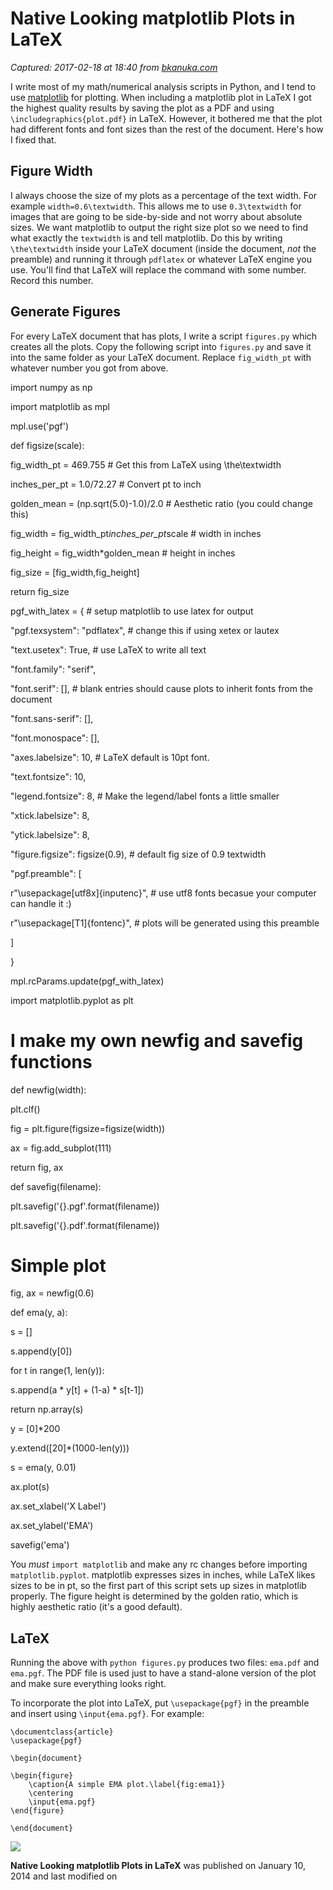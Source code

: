 # Native Looking matplotlib Plots in LaTeX

_Captured: 2017-02-18 at 18:40 from [bkanuka.com](http://bkanuka.com/articles/native-latex-plots/)_

I write most of my math/numerical analysis scripts in Python, and I tend to use [matplotlib](http://matplotlib.org/) for plotting. When including a matplotlib plot in LaTeX I got the highest quality results by saving the plot as a PDF and using `\includegraphics{plot.pdf}` in LaTeX. However, it bothered me that the plot had different fonts and font sizes than the rest of the document. Here's how I fixed that.

## Figure Width

I always choose the size of my plots as a percentage of the text width. For example `width=0.6\textwidth`. This allows me to use `0.3\textwidth` for images that are going to be side-by-side and not worry about absolute sizes. We want matplotlib to output the right size plot so we need to find what exactly the `textwidth` is and tell matplotlib. Do this by writing `\the\textwidth` inside your LaTeX document (inside the document, _not_ the preamble) and running it through `pdflatex` or whatever LaTeX engine you use. You'll find that LaTeX will replace the command with some number. Record this number.

## Generate Figures

For every LaTeX document that has plots, I write a script `figures.py` which creates all the plots. Copy the following script into `figures.py` and save it into the same folder as your LaTeX document. Replace `fig_width_pt` with whatever number you got from above.

import numpy as np

import matplotlib as mpl

mpl.use('pgf')

def figsize(scale):

fig_width_pt = 469.755 # Get this from LaTeX using \the\textwidth

inches_per_pt = 1.0/72.27 # Convert pt to inch

golden_mean = (np.sqrt(5.0)-1.0)/2.0 # Aesthetic ratio (you could change this)

fig_width = fig_width_pt*inches_per_pt*scale # width in inches

fig_height = fig_width*golden_mean # height in inches

fig_size = [fig_width,fig_height]

return fig_size

pgf_with_latex = { # setup matplotlib to use latex for output

"pgf.texsystem": "pdflatex", # change this if using xetex or lautex

"text.usetex": True, # use LaTeX to write all text

"font.family": "serif",

"font.serif": [], # blank entries should cause plots to inherit fonts from the document

"font.sans-serif": [],

"font.monospace": [],

"axes.labelsize": 10, # LaTeX default is 10pt font.

"text.fontsize": 10,

"legend.fontsize": 8, # Make the legend/label fonts a little smaller

"xtick.labelsize": 8,

"ytick.labelsize": 8,

"figure.figsize": figsize(0.9), # default fig size of 0.9 textwidth

"pgf.preamble": [

r"\usepackage[utf8x]{inputenc}", # use utf8 fonts becasue your computer can handle it :)

r"\usepackage[T1]{fontenc}", # plots will be generated using this preamble

]

}

mpl.rcParams.update(pgf_with_latex)

import matplotlib.pyplot as plt

# I make my own newfig and savefig functions

def newfig(width):

plt.clf()

fig = plt.figure(figsize=figsize(width))

ax = fig.add_subplot(111)

return fig, ax

def savefig(filename):

plt.savefig('{}.pgf'.format(filename))

plt.savefig('{}.pdf'.format(filename))

# Simple plot

fig, ax = newfig(0.6)

def ema(y, a):

s = []

s.append(y[0])

for t in range(1, len(y)):

s.append(a * y[t] + (1-a) * s[t-1])

return np.array(s)

y = [0]*200

y.extend([20]*(1000-len(y)))

s = ema(y, 0.01)

ax.plot(s)

ax.set_xlabel('X Label')

ax.set_ylabel('EMA')

savefig('ema')

You _must_ `import matplotlib` and make any rc changes before importing `matplotlib.pyplot`. matplotlib expresses sizes in inches, while LaTeX likes sizes to be in pt, so the first part of this script sets up sizes in matplotlib properly. The figure height is determined by the golden ratio, which is highly aesthetic ratio (it's a good default).

## LaTeX

Running the above with `python figures.py` produces two files: `ema.pdf` and `ema.pgf`. The PDF file is used just to have a stand-alone version of the plot and make sure everything looks right.

To incorporate the plot into LaTeX, put `\usepackage{pgf}` in the preamble and insert using `\input{ema.pgf}`. For example:
    
    
    \documentclass{article}
    \usepackage{pgf}
    
    \begin{document}
    
    \begin{figure}
        \caption{A simple EMA plot.\label{fig:ema1}}
        \centering
        \input{ema.pgf}
    \end{figure}
    
    \end{document}

![](http://bkanuka.com/images/ema.png)

**Native Looking matplotlib Plots in LaTeX** was published on January 10, 2014 and last modified on
